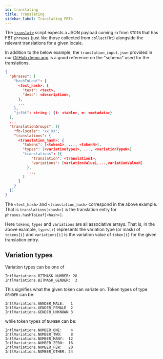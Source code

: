 ```yaml
---
id: translating
title: Translating
sidebar_label: Translating FBTs
---
```


The [`translate`](https://github.com/facebook/fbt/blob/main/packages/babel-plugin-fbt/src/bin/translate.js) script expects a JSON payload coming in from `STDIN`
that has FBT `phrases` (just like those collected from `collectFbt`)
alongside the relevant translations for a given locale.

In addition to the below example, the `translation_input.json`
provided in our [GitHub demo
app](https://github.com/facebook/fbt/blob/main/demo-app/translation_input.json)
is a good reference on the "schema" used for the translations.

```json
{
  "phrases": [
    "hashToLeaf": {
      <text_hash>: {
        "text": <text>,
        "desc": <description>,
      },
      ...
    },
    "jsfbt": string | {t: <table>, m: <metadata>}
  ],
  ...
  "translationGroups": [{
    "fb-locale": "xx_XX",
    "translations": {
      <translation_hash>: {
        "tokens": [<token1>, ..., <tokenN>],
        "types": [<variationType1>, ..., <variationTypeN>]
        "translations": [{
            "translation": <translation1>,
            "variations": [variationValue1,...,variationValueN]
          },
          ...,
        ]
      }
    }
  }]
}
```

The `<text_hash>` and `<translation_hash>` correspond in the above example.
That is `translations[<hash>]` is the translation entry for
`phrases.hashToLeaf[<hash>]`.

Here `tokens`, `types` and `variations` are all associative arrays. That is, in
the above example, `types[i]` represents the variation type (or mask) of
`tokens[i]` and `variations[i]` is the variation value of `token[i]` for the
given translation entry.

## Variation types

Variation types can be one of

```
IntlVariations.BITMASK_NUMBER: 28
IntlVariations.BITMASK_GENDER:  3
```

This signifies what the given token can variate on. Token types of type `GENDER` can be:

```
IntlVariations.GENDER_MALE:   1
IntlVariations.GENDER_FEMALE  2
IntlVariations.GENDER_UNKNOWN 3
```

while token types of `NUMBER` can be:

```
IntlVariations.NUMBER_ONE:    4
IntlVariations.NUMBER_TWO:    8
IntlVariations.NUMBER_MANY:  12
IntlVariations.NUMBER_ZERO:  16
IntlVariations.NUMBER_FEW:   20
IntlVariations.NUMBER_OTHER: 24
```
